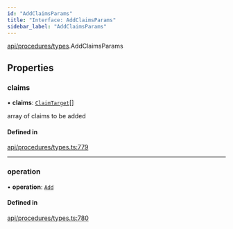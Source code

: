 ```yaml
---
id: "AddClaimsParams"
title: "Interface: AddClaimsParams"
sidebar_label: "AddClaimsParams"
---
```


[api/procedures/types](../../../../../modules/API/Procedures/Types/Types.md).AddClaimsParams

## Properties

### claims

• **claims**: [`ClaimTarget`](../../../Entities/Types/ClaimTarget/ClaimTarget.md)[]

array of claims to be added

#### Defined in

[api/procedures/types.ts:779](https://github.com/PolymeshAssociation/polymesh-sdk/blob/978e4ded6/src/api/procedures/types.ts#L779)

___

### operation

• **operation**: [`Add`](../../../../../enums/API/Procedures/Types/ClaimOperation/ClaimOperation.md#add)

#### Defined in

[api/procedures/types.ts:780](https://github.com/PolymeshAssociation/polymesh-sdk/blob/978e4ded6/src/api/procedures/types.ts#L780)
